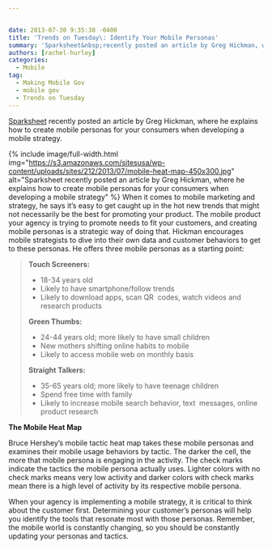 ```yaml
---


date: 2013-07-30 9:35:38 -0400
title: 'Trends on Tuesday\: Identify Your Mobile Personas'
summary: 'Sparksheet&nbsp;recently posted an article by Greg Hickman, where he explains how to create mobile personas for your consumers when developing a mobile strategy. When it comes to mobile marketing'
authors: [rachel-hurley]
categories:
  - Mobile
tag:
  - Making Mobile Gov
  - mobile gov
  - Trends on Tuesday
---
```


[Sparksheet](http://sparksheet.com/creating-mobile-personas-to-guide-your-mobile-strategy/?utm_source=feedburner&utm_medium=feed&utm_campaign=Feed%3A+sparksheet+%28Sparksheet%29) recently posted an article by Greg Hickman, where he explains how to create mobile personas for your consumers when developing a mobile strategy.

{% include image/full-width.html img="https://s3.amazonaws.com/sitesusa/wp-content/uploads/sites/212/2013/07/mobile-heat-map-450x300.jpg" alt="Sparksheet recently posted an article by Greg Hickman, where he explains how to create mobile personas for your consumers when developing a mobile strategy" %}
When it comes to mobile marketing and strategy, he says it&#8217;s easy to get caught up in the hot new trends that might not necessarily be the best for promoting your product. The mobile product your agency is trying to promote needs to fit your customers, and creating mobile personas is a strategic way of doing that. Hickman encourages mobile strategists to dive into their own data and customer behaviors to get to these personas. He offers three mobile personas as a starting point:

> **Touch Screeners:**
> 
>   * 18-34 years old
>   * Likely to have smartphone/follow trends
>   * Likely to download apps, scan QR  codes, watch videos and research products
> 
> **Green Thumbs:**
> 
>   * 24-44 years old; more likely to have small children
>   * New mothers shifting online habits to mobile
>   * Likely to access mobile web on monthly basis
> 
> **Straight Talkers:**
> 
>   * 35-65 years old; more likely to have teenage children
>   * Spend free time with family
>   * Likely to increase mobile search behavior, text  messages, online product research

**The Mobile Heat Map**

Bruce Hershey’s  mobile tactic heat map takes these mobile personas and examines their mobile usage behaviors by tactic. The darker the cell, the more that mobile persona is engaging in the activity. The check marks indicate the tactics the mobile persona actually uses. Lighter colors with no check marks means very low activity and darker colors with check marks mean there is a high level of activity by its respective mobile persona.

When your agency is implementing a mobile strategy, it is critical to think about the customer first. Determining your customer&#8217;s personas will help you identify the tools that resonate most with those personas. Remember, the mobile world is constantly changing, so you should be constantly updating your personas and tactics.

&nbsp;